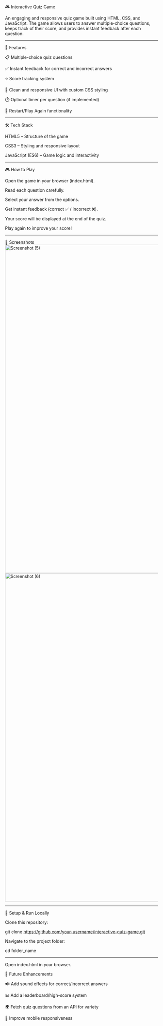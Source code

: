 🎮 Interactive Quiz Game

An engaging and responsive quiz game built using HTML, CSS, and JavaScript.
The game allows users to answer multiple-choice questions, keeps track of their score, and provides instant feedback after each question.
<hr>

🚀 Features

📋 Multiple-choice quiz questions

✅ Instant feedback for correct and incorrect answers

⭐ Score tracking system

🎨 Clean and responsive UI with custom CSS styling

⏱️ Optional timer per question (if implemented)

🔄 Restart/Play Again functionality

<hr>

🛠️ Tech Stack

HTML5 – Structure of the game

CSS3 – Styling and responsive layout

JavaScript (ES6) – Game logic and interactivity
<hr>
🎮 How to Play

Open the game in your browser (index.html).

Read each question carefully.

Select your answer from the options.

Get instant feedback (correct ✅ / incorrect ❌).

Your score will be displayed at the end of the quiz.

Play again to improve your score!
<hr>
📸 Screenshots
<br>
<img width="1920" height="1080" alt="Screenshot (5)" src="https://github.com/user-attachments/assets/e2aed351-175d-4d27-9ee0-6dd4156ab445" />
<br>
<img width="1920" height="1080" alt="Screenshot (6)" src="https://github.com/user-attachments/assets/948e2562-b1c7-4f8e-809f-f65996cdad07" />
<br>
<hr>
🔧 Setup & Run Locally

Clone this repository:

git clone https://github.com/your-username/interactive-quiz-game.git


Navigate to the project folder:

cd folder_name
<hr>

Open index.html in your browser.

📌 Future Enhancements

🔊 Add sound effects for correct/incorrect answers

📊 Add a leaderboard/high-score system

🌍 Fetch quiz questions from an API for variety

📱 Improve mobile responsiveness


